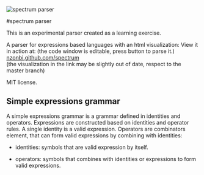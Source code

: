 ![spectrum parser](http://www.ozkeebo.com/stuff/img/spectrum-parser.svg)

#spectrum parser

This is an experimental parser created as a learning exercise.

A parser for expressions based languages
with an html visualization:
View it in action at: (the code window is editable, press
button to parse it.)
[nzonbi.github.com/spectrum](http://nzonbi.github.com/spectrum)  
(the visualization in the link may be slightly 
out of date, respect to the master branch)  

MIT license.  



## Simple expressions grammar

A simple expressions grammar is a grammar defined in identities and operators. 
Expressions are constructed based on identities and operator rules. A single identity is a valid expression. Operators are combinators element, that can form valid expressions by combining with identities:

* identities: symbols that are valid expression by itself.

* operators: symbols that combines with identities or expressions to form valid expressions.




	
